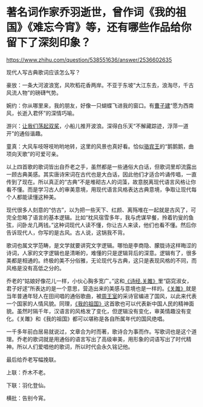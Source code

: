 # 著名词作家乔羽逝世，曾作词《我的祖国》《难忘今宵》等，还有哪些作品给你留下了深刻印象？

https://www.zhihu.com/question/538551636/answer/2536602635

现代人写古典歌词应该怎么写？

豪放：一条大河波浪宽，风吹稻花香两岸。不亚于东坡“大江东去，浪淘尽，千古风流人物”的磅礴气势。

婉约：你从哪里来，我的朋友，好像一只蝴蝶飞进我的窗口。有[曹子建](https://www.zhihu.com/search?q=%E6%9B%B9%E5%AD%90%E5%BB%BA&search_source=Entity&hybrid_search_source=Entity&hybrid_search_extra=%7B%22sourceType%22%3A%22answer%22%2C%22sourceId%22%3A2536602635%7D)“愿为西南风，长逝入君怀”的深情巧喻。

游兴：[让我们荡起双桨](https://www.zhihu.com/search?q=%E8%AE%A9%E6%88%91%E4%BB%AC%E8%8D%A1%E8%B5%B7%E5%8F%8C%E6%A1%A8&search_source=Entity&hybrid_search_source=Entity&hybrid_search_extra=%7B%22sourceType%22%3A%22answer%22%2C%22sourceId%22%3A2536602635%7D)，小船儿推开波浪。深得白乐天“不解藏踪迹，浮萍一道开”的通俗谐趣。

童真：大风车吱呀吱哟哟地转，这里的风景也真好看。恰似[骆宾王](https://www.zhihu.com/search?q=%E9%AA%86%E5%AE%BE%E7%8E%8B&search_source=Entity&hybrid_search_source=Entity&hybrid_search_extra=%7B%22sourceType%22%3A%22answer%22%2C%22sourceId%22%3A2536602635%7D)的“鹅鹅鹅，曲项向天歌”的可爱可亲。

以上四首歌的歌词皆出自乔老之手，虽然都是一些通俗大白话，但歌词里却流露出一顾古典美感。其实唐诗宋词在古代也是大白话，因此他们才适合吟诵传唱，一直传到了现在。所以真正的“古典”不是堆砌古人的词藻，故意脱离现代语言风格让你看不懂。而是学习古人的审美意境，用现代语言风格表达古典意境，争取让现代每个人都能读懂这种美。

现代很多人刻意的“仿古”，以为把一些天下、红颜、离殇堆在一起就是古风了，可完全忽略了语言的基本逻辑。比如“枕风宿雪多年，我与虎谋早餐，拎着钓叟的鱼弦，问卧龙几两钱。”这种词现代人读不懂，你让古人来读，他们也看不懂。然后你告诉现代人，你写的是古风。古人说，这锅我不背。

歌词也属文学范畴，是文学就要讲究文字逻辑。哪怕是李商隐、朦胧诗这样晦涩的诗词，人家的文字逻辑也是清晰的，难懂的只是逻辑背后的深意。逻辑有了，很多美都是相通的。终极的美不分俗雅，无论现代与古典，这只是表现风格的不同，而风格是没有高低之分的。

乔老的“姑娘好像花儿一样，小伙心胸多宽广。”这和[《诗经.关雎》](https://www.zhihu.com/search?q=%E3%80%8A%E8%AF%97%E7%BB%8F.%E5%85%B3%E9%9B%8E%E3%80%8B&search_source=Entity&hybrid_search_source=Entity&hybrid_search_extra=%7B%22sourceType%22%3A%22answer%22%2C%22sourceId%22%3A2536602635%7D)里“窈窕淑女，君子好逑”所表达的是一个意思，营造出来的美感与意境也是一样的。[《关雎》](https://www.zhihu.com/search?q=%E3%80%8A%E5%85%B3%E9%9B%8E%E3%80%8B&search_source=Entity&hybrid_search_source=Entity&hybrid_search_extra=%7B%22sourceType%22%3A%22answer%22%2C%22sourceId%22%3A2536602635%7D)就是当年普通年轻人在田间唱的通俗歌曲，被[周王室](https://www.zhihu.com/search?q=%E5%91%A8%E7%8E%8B%E5%AE%A4&search_source=Entity&hybrid_search_source=Entity&hybrid_search_extra=%7B%22sourceType%22%3A%22answer%22%2C%22sourceId%22%3A2536602635%7D)的采诗官编进了国风，以此来代表一个国家的人情风貌。同理，[《我的祖国》](https://www.zhihu.com/search?q=%E3%80%8A%E6%88%91%E7%9A%84%E7%A5%96%E5%9B%BD%E3%80%8B&search_source=Entity&hybrid_search_source=Entity&hybrid_search_extra=%7B%22sourceType%22%3A%22answer%22%2C%22sourceId%22%3A2536602635%7D)这首歌也可以代表新中国人民的精神面貌。虽然时隔千年，汉语言的风格发了变化，但逻辑没有变化，审美情趣没有变化。《关雎》和《我的祖国》都可以堪称是各自所属年代的国风绝唱。

一千多年前白居易就说过，文章合为时而著，歌诗合为事而作。写歌词也是这个道理。乔老的歌词就是用通俗的语言写出了高级审美，用形象的词语写出了时代精神。所以人们爱唱他的歌词，所以时代会永久铭记他。

最后给乔老写幅挽联。

上联：乔木不老。

下联：羽化登仙。

横批：告别今宵。